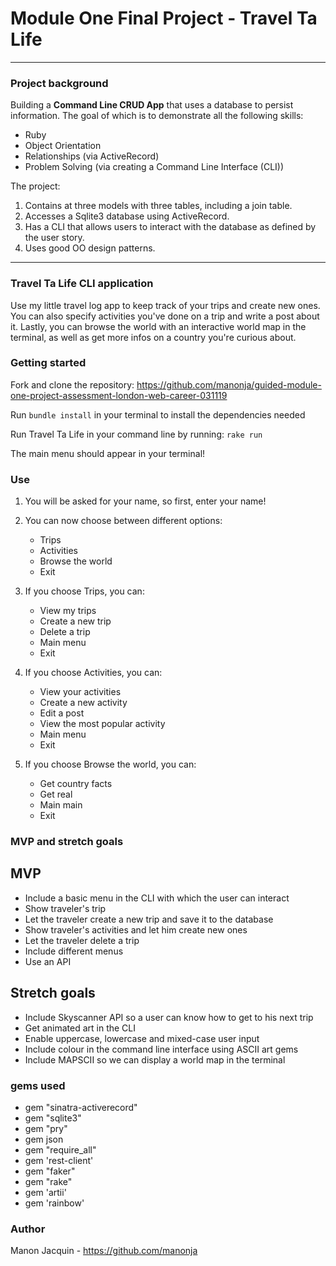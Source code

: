 Module One Final Project - Travel Ta Life
========================

---

### Project background

Building a **Command Line CRUD App** that uses a database to persist information. The goal of which is to demonstrate all the following skills:

- Ruby
- Object Orientation
- Relationships (via ActiveRecord)
- Problem Solving (via creating a Command Line Interface (CLI))

The project:

1. Contains at three models with three tables, including a join table.
2. Accesses a Sqlite3 database using ActiveRecord.
3. Has a CLI that allows users to interact with the database as defined by the user story.
4. Uses good OO design patterns.

---

### Travel Ta Life CLI application

Use my little travel log app to keep track of your trips and create new ones. You can also
specify activities you've done on a trip and write a post about it. Lastly, you can browse the world
with an interactive world map in the terminal, as well as get more infos on a country you're curious about.


### Getting started

Fork and clone the repository: https://github.com/manonja/guided-module-one-project-assessment-london-web-career-031119

Run `bundle install` in your terminal to install the dependencies needed

Run Travel Ta Life in your command line by running:
`rake run`

The main menu should appear in your terminal!

### Use

1. You will be asked for your name, so first, enter your name!

2. You can now choose between different options:
    - Trips
    - Activities
    - Browse the world
    - Exit

3. If you choose Trips, you can:
    - View my trips
    - Create a new trip
    - Delete a trip
    - Main menu
    - Exit

4. If you choose Activities, you can:
    - View your activities
    - Create a new activity
    - Edit a post
    - View the most popular activity
    - Main menu
    - Exit

5. If you choose Browse the world, you can:
    - Get country facts
    - Get real
    - Main main
    - Exit


### MVP and stretch goals

## MVP

- Include a basic menu in the CLI with which the user can interact
- Show traveler's trip
- Let the traveler create a new trip and save it to the database
- Show traveler's activities and let him create new ones
- Let the traveler delete a trip
- Include different menus
- Use an API

## Stretch goals

- Include Skyscanner API so a user can know how to get to his next trip
- Get animated art in the CLI
- Enable uppercase, lowercase and mixed-case user input
- Include colour in the command line interface using ASCII art gems
- Include MAPSCII so we can display a world map in the terminal

### gems used
- gem "sinatra-activerecord"
- gem "sqlite3"
- gem "pry"
- gem json
- gem "require_all"
- gem 'rest-client'
- gem "faker"
- gem "rake"
- gem 'artii'
- gem 'rainbow'

### Author

Manon Jacquin - https://github.com/manonja
